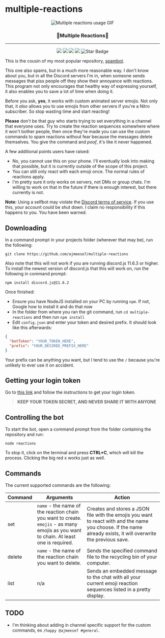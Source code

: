 # multiple-reactions

<p align="center">
  <img alt="Multiple reactions usage GIF" src="https://user-images.githubusercontent.com/17814535/74597447-521f0c80-5025-11ea-89d5-a6cb98e4e329.gif">

  <h3 align="center">🤯Multiple Reactions🤯</h3>
</p>

----

<p align="center">
   <img src="https://img.shields.io/badge/language-javascript-blue?color=FF69B4"/>
   <img src="https://img.shields.io/github/license/ajmeese7/multiple-reactions"/>
   <img src="https://img.shields.io/github/stars/ajmeese7/multiple-reactions"/>
   <img src="https://img.shields.io/github/forks/ajmeese7/multiple-reactions"/>
   <img src="https://img.shields.io/static/v1?label=%F0%9F%8C%9F&message=If%20Useful&style=style=flat&color=BC4E99" alt="Star Badge"/>
</p>

This is the cousin of my most popular repository, [spambot](https://github.com/ajmeese7/spambot).

This one also spams, but in a much more reasonable way. I don't know about you, but in all the Discord
servers I'm in, when someone sends messages that piss people off they show their annoyance with 
reactions. This program not only encourages that healthy way of expressing yourself, it also enables
you to save a lot of time when doing it.

Before you ask, **yes**, it works with custom animated server emojis. Not only that, it *also* allows you to use emojis from
other servers if you're a Nitro subscriber. So stop wasting time and start reacting!

**Please** don't be that guy who starts trying to set everything in a channel that everyone uses. Try to create the reaction
sequences somewhere where it won't bother people, then once they're made you can use the custom commands to spam reactions
without fear because the messages delete themselves. You give the command and *poof*, it's like it never happened.

A few additional points users have raised:
- No, you cannot use this on your phone. I'll eventually look into making that possible, but it is currently outside of the scope of this project.
- You can still only react with each emoji once. The normal rules of reactions apply.
- I'm pretty sure it only works on servers, not DMs or group chats. I'm willing to work on that in the future if there is enough interest, but there currently is not.

**Note:** Using a selfbot may violate the [Discord terms of service](https://discordapp.com/terms). If you use this, your 
account could be shut down. I claim no responsibility if this happens to you. You have been warned.

## Downloading

In a command prompt in your projects folder (wherever that may be), run the following:

`git clone https://github.com/ajmeese7/multiple-reactions`

Also note that this will not work if you are running discord.js 11.6.3 or higher.
To install the newest version of discord.js that this will work on, run the following in command prompt:

`npm install discord.js@11.6.2`

Once finished:

- Ensure you have NodeJS installed on your PC by running `npm`. If not, Google how to install it and do that now
- In the folder from where you ran the git command, run `cd multiple-reactions` and then run `npm install`
- Edit `config.json` and enter your token and desired prefix. It should look like this afterwards:

```json
{
  "botToken": "YOUR_TOKEN_HERE",
  "prefix": "YOUR_DESIRED_PREFIX_HERE"
}
```

Your prefix can be anything you want, but I tend to use the `/` because you're unlikely to ever use it on accident.

## Getting your login token

Go to [this link](https://github.com/Tyrrrz/DiscordChatExporter/wiki/Troubleshooting#my-token-is-disappearing-too-quickly-i-cant-copy-it) and follow the instructions
to get your login token.

> **KEEP YOUR TOKEN SECRET, AND NEVER SHARE IT WITH ANYONE**

## Controlling the bot

To start the bot, open a command prompt from the folder containing the repository and run:

 `node reactions`

 To stop it, click on the terminal and press **CTRL+C**, which will kill the process. Clicking the big red x works just as well.

## Commands

The current supported commands are the following:

| Command | Arguments | Action |
|---------|---------------------------------------------------------------------------------------------------------------------------------|-----------------------------------------------------------------------------------------------------------------------------------------------------------------|
| set | `name` - the name of the reaction chain you want to create. <br> `emojis` - as many emojis as you want to chain. At least one is required. | Creates and stores a JSON file with the emojis you want to react with and the name you choose. If the name already exists, it will overwrite the previous save. |
| delete | `name` - the name of the reaction chain you want to delete. | Sends the specified command file to the recycling bin of your computer. |
| list | n/a | Sends an embedded message to the chat with all your current emoji reaction sequences listed in a pretty display. |

## TODO

- I'm thinking about adding in channel specific support for the custom commands, ex `/happy @ajmeese7 #general`.
